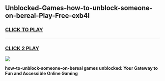 
## Unblocked-Games-how-to-unblock-someone-on-bereal-Play-Free-exb4l
<h3>
<a href="https://premium76.site?title=how-to-unblock-someone-on-bereal&ref=18A1">CLICK TO PLAY</a></h3>
<hr>

<h3>
<a href="https://premium76.site?title=how-to-unblock-someone-on-bereal&ref=18A1">CLICK 2 PLAY</a>
  
</h3>

<a href="https://premium76.site?title=how-to-unblock-someone-on-bereal&ref=18A1"><img src="https://clearcache.store/games.png"></a>


**how-to-unblock-someone-on-bereal games unblocked: Your Gateway to Fun and Accessible Online Gaming**
